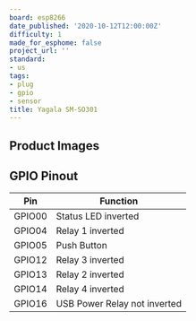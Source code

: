 ```yaml
---
board: esp8266
date_published: '2020-10-12T12:00:00Z'
difficulty: 1
made_for_esphome: false
project_url: ''
standard:
- us
tags:
- plug
- gpio
- sensor
title: Yagala SM-SO301
---
```


## Product Images

## GPIO Pinout

| Pin    | Function                     |
| ------ | ---------------------------- |
| GPIO00 | Status LED inverted          |
| GPIO04 | Relay 1 inverted             |
| GPIO05 | Push Button                  |
| GPIO12 | Relay 3 inverted             |
| GPIO13 | Relay 2 inverted             |
| GPIO14 | Relay 4 inverted             |
| GPIO16 | USB Power Relay not inverted |